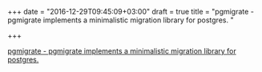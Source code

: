 +++
date = "2016-12-29T09:45:09+03:00"
draft = true
title = "pgmigrate - pgmigrate implements a minimalistic migration library for postgres. "

+++

<p><a href="https://t.co/TVTQYNclyo">pgmigrate - pgmigrate implements a minimalistic migration library for postgres. </a></p>
